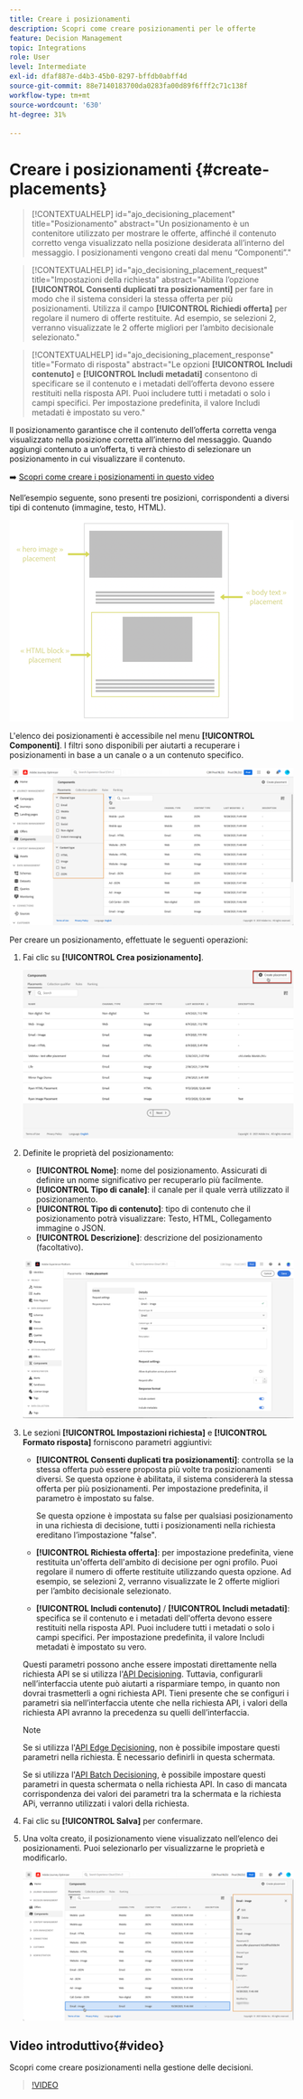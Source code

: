 ```yaml
---
title: Creare i posizionamenti
description: Scopri come creare posizionamenti per le offerte
feature: Decision Management
topic: Integrations
role: User
level: Intermediate
exl-id: dfaf887e-d4b3-45b0-8297-bffdb0abff4d
source-git-commit: 88e7140183700da0283fa00d89f6fff2c71c138f
workflow-type: tm+mt
source-wordcount: '630'
ht-degree: 31%

---
```


# Creare i posizionamenti {#create-placements}

>[!CONTEXTUALHELP]
>id="ajo_decisioning_placement"
>title="Posizionamento"
>abstract="Un posizionamento è un contenitore utilizzato per mostrare le offerte, affinché il contenuto corretto venga visualizzato nella posizione desiderata all’interno del messaggio. I posizionamenti vengono creati dal menu “Componenti”."

>[!CONTEXTUALHELP]
>id="ajo_decisioning_placement_request"
>title="Impostazioni della richiesta"
>abstract="Abilita l’opzione **[!UICONTROL Consenti duplicati tra posizionamenti]** per fare in modo che il sistema consideri la stessa offerta per più posizionamenti. Utilizza il campo **[!UICONTROL Richiedi offerta]** per regolare il numero di offerte restituite. Ad esempio, se selezioni 2, verranno visualizzate le 2 offerte migliori per l’ambito decisionale selezionato."

>[!CONTEXTUALHELP]
>id="ajo_decisioning_placement_response"
>title="Formato di risposta"
>abstract="Le opzioni **[!UICONTROL Includi contenuto]** e **[!UICONTROL Includi metadati]** consentono di specificare se il contenuto e i metadati dell’offerta devono essere restituiti nella risposta API. Puoi includere tutti i metadati o solo i campi specifici. Per impostazione predefinita, il valore Includi metadati è impostato su vero."

Il posizionamento garantisce che il contenuto dell’offerta corretta venga visualizzato nella posizione corretta all’interno del messaggio. Quando aggiungi contenuto a un’offerta, ti verrà chiesto di selezionare un posizionamento in cui visualizzare il contenuto.

➡️ [Scopri come creare i posizionamenti in questo video](#video)

Nell’esempio seguente, sono presenti tre posizioni, corrispondenti a diversi tipi di contenuto (immagine, testo, HTML).

![](../assets/offers_placement_schema.png)

L&#39;elenco dei posizionamenti è accessibile nel menu **[!UICONTROL Componenti]**. I filtri sono disponibili per aiutarti a recuperare i posizionamenti in base a un canale o a un contenuto specifico.

![](../assets/placements_filter.png)

Per creare un posizionamento, effettuate le seguenti operazioni:

1. Fai clic su **[!UICONTROL Crea posizionamento]**.

   ![](../assets/offers_placement_creation.png)

1. Definite le proprietà del posizionamento:

   * **[!UICONTROL Nome]**: nome del posizionamento. Assicurati di definire un nome significativo per recuperarlo più facilmente.
   * **[!UICONTROL Tipo di canale]**: il canale per il quale verrà utilizzato il posizionamento.
   * **[!UICONTROL Tipo di contenuto]**: tipo di contenuto che il posizionamento potrà visualizzare: Testo, HTML, Collegamento immagine o JSON.
   * **[!UICONTROL Descrizione]**: descrizione del posizionamento (facoltativo).

   ![](../assets/offers_placement_creation_properties.png)

1. Le sezioni **[!UICONTROL Impostazioni richiesta]** e **[!UICONTROL Formato risposta]** forniscono parametri aggiuntivi:

   * **[!UICONTROL Consenti duplicati tra posizionamenti]**: controlla se la stessa offerta può essere proposta più volte tra posizionamenti diversi. Se questa opzione è abilitata, il sistema considererà la stessa offerta per più posizionamenti. Per impostazione predefinita, il parametro è impostato su false.

     Se questa opzione è impostata su false per qualsiasi posizionamento in una richiesta di decisione, tutti i posizionamenti nella richiesta ereditano l’impostazione &quot;false&quot;.

   * **[!UICONTROL Richiesta offerta]**: per impostazione predefinita, viene restituita un&#39;offerta dell&#39;ambito di decisione per ogni profilo. Puoi regolare il numero di offerte restituite utilizzando questa opzione. Ad esempio, se selezioni 2, verranno visualizzate le 2 offerte migliori per l’ambito decisionale selezionato.

   * **[!UICONTROL Includi contenuto]** / **[!UICONTROL Includi metadati]**: specifica se il contenuto e i metadati dell&#39;offerta devono essere restituiti nella risposta API. Puoi includere tutti i metadati o solo i campi specifici. Per impostazione predefinita, il valore Includi metadati è impostato su vero.

   Questi parametri possono anche essere impostati direttamente nella richiesta API se si utilizza l&#39;[API Decisioning](https://experienceleague.adobe.com/docs/journey-optimizer/using/offer-decisioning/api-reference/offer-delivery-api/decisioning-api.html?lang=it). Tuttavia, configurarli nell’interfaccia utente può aiutarti a risparmiare tempo, in quanto non dovrai trasmetterli a ogni richiesta API. Tieni presente che se configuri i parametri sia nell’interfaccia utente che nella richiesta API, i valori della richiesta API avranno la precedenza su quelli dell’interfaccia.

   >[!NOTE]
   >
   >Se si utilizza l&#39;[API Edge Decisioning](https://experienceleague.adobe.com/docs/journey-optimizer/using/offer-decisioning/api-reference/offer-delivery-api/edge-decisioning-api.html?lang=it&), non è possibile impostare questi parametri nella richiesta. È necessario definirli in questa schermata.
   >
   >Se si utilizza l&#39;[API Batch Decisioning](../api-reference/offer-delivery-api/batch-decisioning-api.md), è possibile impostare questi parametri in questa schermata o nella richiesta API. In caso di mancata corrispondenza dei valori dei parametri tra la schermata e la richiesta APi, verranno utilizzati i valori della richiesta.

1. Fai clic su **[!UICONTROL Salva]** per confermare.

1. Una volta creato, il posizionamento viene visualizzato nell’elenco dei posizionamenti. Puoi selezionarlo per visualizzarne le proprietà e modificarlo.

   ![](../assets/placement_created.png)

## Video introduttivo{#video}

Scopri come creare posizionamenti nella gestione delle decisioni.

>[!VIDEO](https://video.tv.adobe.com/v/329372?quality=12)

